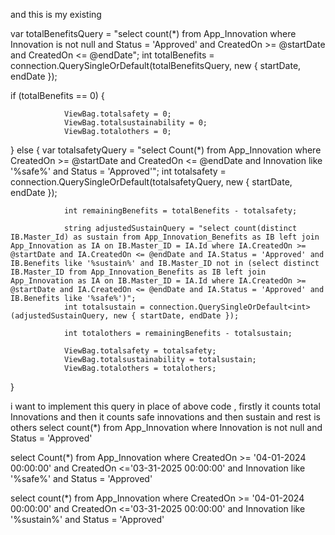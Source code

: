 
and this is my existing 

var totalBenefitsQuery = "select count(*) from App_Innovation where Innovation is not null and Status = 'Approved' and CreatedOn >= @startDate and CreatedOn <= @endDate";
int totalBenefits = connection.QuerySingleOrDefault<int>(totalBenefitsQuery, new { startDate, endDate });

if (totalBenefits == 0)
{
				
				ViewBag.totalsafety = 0;
				ViewBag.totalsustainability = 0;
				ViewBag.totalothers = 0;
}
else
{
				var totalsafetyQuery = "select Count(*) from App_Innovation where CreatedOn >= @startDate and CreatedOn <= @endDate and Innovation like '%safe%' and Status = 'Approved'";
				int totalsafety = connection.QuerySingleOrDefault<int>(totalsafetyQuery, new { startDate, endDate });

				int remainingBenefits = totalBenefits - totalsafety;

				string adjustedSustainQuery = "select count(distinct IB.Master_Id) as sustain from App_Innovation_Benefits as IB left join App_Innovation as IA on IB.Master_ID = IA.Id where IA.CreatedOn >= @startDate and IA.CreatedOn <= @endDate and IA.Status = 'Approved' and IB.Benefits like '%sustain%' and IB.Master_ID not in (select distinct IB.Master_ID from App_Innovation_Benefits as IB left join App_Innovation as IA on IB.Master_ID = IA.Id where IA.CreatedOn >= @startDate and IA.CreatedOn <= @endDate and IA.Status = 'Approved' and IB.Benefits like '%safe%')";
				int totalsustain = connection.QuerySingleOrDefault<int>(adjustedSustainQuery, new { startDate, endDate });

				int totalothers = remainingBenefits - totalsustain;

				ViewBag.totalsafety = totalsafety;
				ViewBag.totalsustainability = totalsustain;
				ViewBag.totalothers = totalothers;
}



i want to implement this query in place of above code , firstly it counts total Innovations and then it counts safe innovations and then sustain and rest is others 
select count(*) from App_Innovation where Innovation is not null and Status = 'Approved'

select Count(*) from App_Innovation where CreatedOn >= '04-01-2024 00:00:00' and 
CreatedOn <='03-31-2025 00:00:00' and Innovation  like '%safe%' and Status = 'Approved' 

select count(*) from App_Innovation where  CreatedOn >= '04-01-2024 00:00:00' and 
CreatedOn <='03-31-2025 00:00:00' and Innovation like '%sustain%' and Status = 'Approved'


